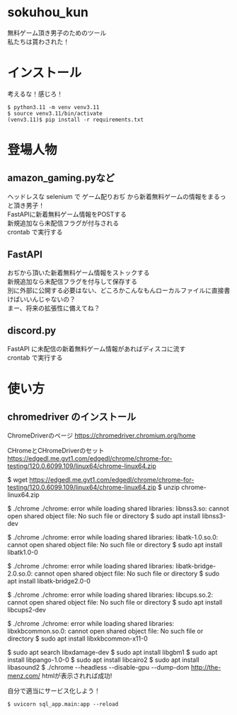 # sokuhou_kun
無料ゲーム頂き男子のためのツール  
私たちは貰わされた！

# インストール
考えるな！感じろ！
```
$ python3.11 -m venv venv3.11
$ source venv3.11/bin/activate
(venv3.11)$ pip install -r requirements.txt
```

# 登場人物
## amazon_gaming.pyなど
ヘッドレスな selenium で ゲーム配りおぢ から新着無料ゲームの情報をまるっと頂き男子！  
FastAPIに新着無料ゲーム情報をPOSTする  
新規追加なら未配信フラグが付与される  
crontab で実行する  

## FastAPI
おぢから頂いた新着無料ゲーム情報をストックする  
新規追加なら未配信フラグを付与して保存する  
別に外部に公開する必要はない、どころかこんなもんローカルファイルに直接書けばいいんじゃないの？  
まー、将来の拡張性に備えてね？  

## discord.py
FastAPI に未配信の新着無料ゲーム情報があればディスコに流す  
crontab で実行する  

# 使い方

## chromedriver のインストール
ChromeDriverのページ
https://chromedriver.chromium.org/home

CHromeとCHromeDriverのセット
https://edgedl.me.gvt1.com/edgedl/chrome/chrome-for-testing/120.0.6099.109/linux64/chrome-linux64.zip


$ wget https://edgedl.me.gvt1.com/edgedl/chrome/chrome-for-testing/120.0.6099.109/linux64/chrome-linux64.zip
$ unzip chrome-linux64.zip

$ ./chrome
./chrome: error while loading shared libraries: libnss3.so: cannot open shared object file: No such file or directory
$ sudo apt install libnss3-dev

$ ./chrome 
./chrome: error while loading shared libraries: libatk-1.0.so.0: cannot open shared object file: No such file or directory
$ sudo apt install libatk1.0-0

$ ./chrome
./chrome: error while loading shared libraries: libatk-bridge-2.0.so.0: cannot open shared object file: No such file or directory
$ sudo apt install libatk-bridge2.0-0

$ ./chrome
./chrome: error while loading shared libraries: libcups.so.2: cannot open shared object file: No such file or directory
$ sudo apt install libcups2-dev

$ ./chrome
./chrome: error while loading shared libraries: libxkbcommon.so.0: cannot open shared object file: No such file or directory
$ sudo apt install libxkbcommon-x11-0

$ sudo apt search libxdamage-dev
$ sudo apt install libgbm1
$ sudo apt install libpango-1.0-0
$ sudo apt install libcairo2
$ sudo apt install libasound2
$ ./chrome --headless --disable-gpu --dump-dom http://the-menz.com/
htmlが表示されれば成功!










自分で適当にサービス化しよう！
```
$ uvicorn sql_app.main:app --reload
```
